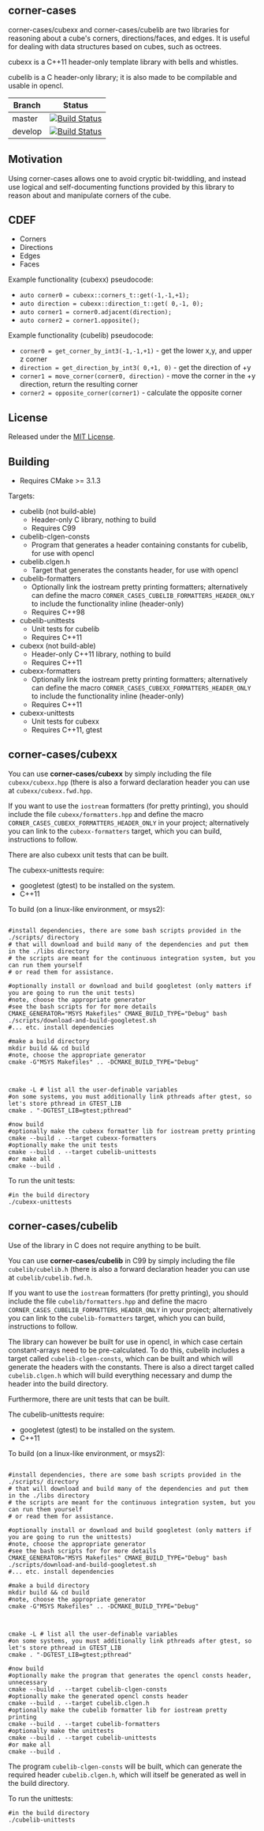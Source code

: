 
corner-cases
----

corner-cases/cubexx and corner-cases/cubelib are two libraries for reasoning about a cube's corners, directions/faces, and edges. It is useful for
dealing with data structures based on cubes, such as octrees.

cubexx is a C++11 header-only template library with bells and whistles.

cubelib is a C header-only library; it is also made to be compilable and usable in opencl.



Branch  | Status
---     | ---
master  | [![Build Status](https://travis-ci.org/realazthat/corner-cases.svg?branch=master)](https://travis-ci.org/realazthat/corner-cases)
develop | [![Build Status](https://travis-ci.org/realazthat/corner-cases.svg?branch=develop)](https://travis-ci.org/realazthat/corner-cases)


Motivation
----

Using corner-cases allows one to avoid cryptic bit-twiddling, and instead use logical and
self-documenting functions provided by this library to reason about and manipulate corners of the cube.

**CDEF**
-----

* Corners
* Directions
* Edges
* Faces


Example functionality (cubexx) pseudocode:

* `auto corner0 = cubexx::corners_t::get(-1,-1,+1);`
* `auto direction = cubexx::direction_t::get( 0,-1, 0);`
* `auto corner1 = corner0.adjacent(direction);`
* `auto corner2 = corner1.opposite();`

Example functionality (cubelib) pseudocode:

* `corner0 = get_corner_by_int3(-1,-1,+1)` - get the lower x,y, and upper z corner
* `direction = get_direction_by_int3( 0,+1, 0)` - get the direction of +y
* `corner1 = move_corner(corner0, direction)` - move the corner in the +y direction, return the resulting corner
* `corner2 = opposite_corner(corner1)` - calculate the opposite corner



License
----

Released under the [MIT License](https://opensource.org/licenses/MIT).




Building
----


* Requires CMake >= 3.1.3


Targets:

* cubelib (not build-able)
    * Header-only C library, nothing to build
    * Requires C99
* cubelib-clgen-consts
    * Program that generates a header containing constants for cubelib, for use with opencl
* cubelib.clgen.h
    * Target that generates the constants header, for use with opencl
* cubelib-formatters
    * Optionally link the iostream pretty printing formatters; alternatively can define the macro
        `CORNER_CASES_CUBELIB_FORMATTERS_HEADER_ONLY` to include the functionality inline (header-only)
    * Requires C++98
* cubelib-unittests
    * Unit tests for cubelib
    * Requires C++11
* cubexx (not build-able)
    * Header-only C++11 library, nothing to build
    * Requires C++11
* cubexx-formatters
    * Optionally link the iostream pretty printing formatters; alternatively can define the macro
        `CORNER_CASES_CUBEXX_FORMATTERS_HEADER_ONLY` to include the functionality inline (header-only)
    * Requires C++11
* cubexx-unittests
    * Unit tests for cubexx
    * Requires C++11, gtest

corner-cases/cubexx
-----

You can use **corner-cases/cubexx** by simply including the file `cubexx/cubexx.hpp` (there is also a
forward declaration header you can use at `cubexx/cubexx.fwd.hpp`.

If you want to use the `iostream` formatters (for pretty printing), you should include the file
`cubexx/formatters.hpp` and define the macro `CORNER_CASES_CUBEXX_FORMATTERS_HEADER_ONLY` in your project;
alternatively you can link to the `cubexx-formatters` target, which you can build, instructions to follow.

There are also cubexx unit tests that can be built.

The cubexx-unittests require:

* googletest (gtest) to be installed on the system.
* C++11

To build (on a linux-like environment, or msys2):

```

#install dependencies, there are some bash scripts provided in the ./scripts/ directory
# that will download and build many of the dependencies and put them in the ./libs directory
# the scripts are meant for the continuous integration system, but you can run them yourself
# or read them for assistance.

#optionally install or download and build googletest (only matters if you are going to run the unit tests)
#note, choose the appropriate generator
#see the bash scripts for for more details
CMAKE_GENERATOR="MSYS Makefiles" CMAKE_BUILD_TYPE="Debug" bash ./scripts/download-and-build-googletest.sh
#... etc. install dependencies

#make a build directory
mkdir build && cd build
#note, choose the appropriate generator
cmake -G"MSYS Makefiles" .. -DCMAKE_BUILD_TYPE="Debug"



cmake -L # list all the user-definable variables
#on some systems, you must additionally link pthreads after gtest, so let's store pthread in GTEST_LIB
cmake . "-DGTEST_LIB=gtest;pthread"

#now build
#optionally make the cubexx formatter lib for iostream pretty printing
cmake --build . --target cubexx-formatters
#optionally make the unit tests
cmake --build . --target cubelib-unittests
#or make all
cmake --build .
```

To run the unit tests:

```
#in the build directory
./cubexx-unittests
```


corner-cases/cubelib
-----

Use of the library in C does not require anything to be built.

You can use **corner-cases/cubelib** in C99 by simply including the file `cubelib/cubelib.h` (there is also a
forward declaration header you can use at `cubelib/cubelib.fwd.h`.


If you want to use the `iostream` formatters (for pretty printing), you should include the file
`cubelib/formatters.hpp` and define the macro `CORNER_CASES_CUBELIB_FORMATTERS_HEADER_ONLY` in your project;
alternatively you can link to the `cubelib-formatters` target, which you can build, instructions to follow.



The library can however be built for use in opencl, in which case certain constant-arrays need to be
pre-calculated. To do this, cubelib includes a target called `cubelib-clgen-consts`, which can be built
and which will generate the headers with the constants. There is also a direct target called `cubelib.clgen.h`
which will build everything necessary and dump the header into the build directory.

Furthermore, there are unit tests that can be built.

The cubelib-unittests require:

* googletest (gtest) to be installed on the system.
* C++11



To build (on a linux-like environment, or msys2):

```

#install dependencies, there are some bash scripts provided in the ./scripts/ directory
# that will download and build many of the dependencies and put them in the ./libs directory
# the scripts are meant for the continuous integration system, but you can run them yourself
# or read them for assistance.

#optionally install or download and build googletest (only matters if you are going to run the unittests)
#note, choose the appropriate generator
#see the bash scripts for for more details
CMAKE_GENERATOR="MSYS Makefiles" CMAKE_BUILD_TYPE="Debug" bash ./scripts/download-and-build-googletest.sh
#... etc. install dependencies

#make a build directory
mkdir build && cd build
#note, choose the appropriate generator
cmake -G"MSYS Makefiles" .. -DCMAKE_BUILD_TYPE="Debug"



cmake -L # list all the user-definable variables
#on some systems, you must additionally link pthreads after gtest, so let's store pthread in GTEST_LIB
cmake . "-DGTEST_LIB=gtest;pthread"

#now build
#optionally make the program that generates the opencl consts header, unnecessary
cmake --build . --target cubelib-clgen-consts
#optionally make the generated opencl consts header
cmake --build . --target cubelib.clgen.h
#optionally make the cubelib formatter lib for iostream pretty printing
cmake --build . --target cubelib-formatters
#optionally make the unittests
cmake --build . --target cubelib-unittests
#or make all
cmake --build .
```

The program `cubelib-clgen-consts` will be built, which can generate the required header `cubelib.clgen.h`, which will itself be generated as well
in the build directory.

To run the unittests:

```
#in the build directory
./cubelib-unittests
```
